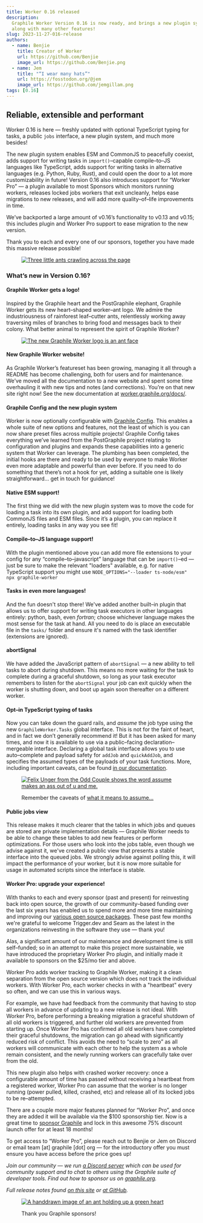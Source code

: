 ```yaml
---
title: Worker 0.16 released
description:
  Graphile Worker Version 0.16 is now ready, and brings a new plugin system
  along with many other features!
slug: 2023-11-27-016-release
authors:
  - name: Benjie
    title: Creator of Worker
    url: https://github.com/Benjie
    image_url: https://github.com/Benjie.png
  - name: Jem
    title: "“I wear many hats”"
    url: https://fosstodon.org/@jem
    image_url: https://github.com/jemgillam.png
tags: [0.16]
---
```


## Reliable, extensible and performant

Worker 0.16 is here — freshly updated with optional TypeScript typing for tasks,
a public `jobs` interface, a new plugin system, and much more besides!

The new plugin system enables ESM and CommonJS to peacefully coexist, adds
support for writing tasks in `import()`–capable compile–to–JS languages like
TypeScript, adds support for writing tasks in alternative languages (e.g.
Python, Ruby, Rust), and could open the door to a lot more customizability in
future! Version 0.16 also introduces support for “Worker Pro” — a plugin
available to most Sponsors which monitors running workers, releases locked jobs
workers that exit uncleanly, helps ease migrations to new releases, and will add
more quality–of–life improvements in time.

We’ve backported a large amount of v0.16’s functionality to v0.13 and v0.15;
this includes plugin and Worker Pro support to ease migration to the new
version.

Thank you to each and every one of our sponsors, together you have made this
massive release possible!

<figure>

[![Three little ants crawling across the page](../static/img/homepage/ant-footer.svg)](../static/img/homepage/ant-footer.svg)

</figure>

### What’s new in Version 0.16?

#### Graphile Worker gets a logo!

Inspired by the Graphile heart and the PostGraphile elephant, Graphile Worker
gets its new heart–shaped worker–ant logo. We admire the industriousness of
rainforest leaf–cutter ants, relentlessly working away traversing miles of
branches to bring food and messages back to their colony. What better animal to
represent the spirit of Graphile Worker?

<figure>

[![The new Graphile Worker logo is an ant face](../static/img/news/2023-11-29-graphile-logos.svg)](../static/img/news/2023-11-29-graphile-logos.svg)

</figure>

#### New Graphile Worker website!

As Graphile Worker’s featureset has been growing, managing it all through a
README has become challenging, both for users and for maintenance. We’ve moved
all the documentation to a new website and spent some time overhauling it with
new tips and notes (and corrections). You’re on that new site right now! See the
new documentation at [worker.graphile.org/docs/](/docs/).

#### Graphile Config and the new plugin system

Worker is now optionally configurable with [Graphile Config](/docs/config/).
This enables a whole suite of new options and features, not the least of which
is you can now share preset files across multiple projects! Graphile Config
takes everything we’ve learned from the PostGraphile project relating to
configuration and plugins and expands these capabilities into a generic system
that Worker can leverage. The plumbing has been completed, the initial hooks are
there and ready to be used by everyone to make Worker even more adaptable and
powerful than ever before. If you need to do something that there’s not a hook
for yet, adding a suitable one is likely straightforward… get in touch for
guidance!

#### Native ESM support!

The first thing we did with the new plugin system was to move the code for
loading a task into its own plugin, and add support for loading both CommonJS
files and ESM files. Since it’s a plugin, you can replace it entirely, loading
tasks in any way you see fit!

#### Compile–to–JS language support!

With the plugin mentioned above you can add more file extensions to your config
for any “compile–to–javascript” language that can be `import()`–ed — just be
sure to make the relevant "loaders" available, e.g. for native TypeScript
support you might use `NODE_OPTIONS="--loader ts-node/esm" npx graphile-worker`

#### Tasks in even more languages!

And the fun doesn't stop there! We've added another built–in plugin that allows
us to offer support for writing task executors in other languages entirely:
python, bash, even _fortran_; choose whichever language makes the most sense for
the task at hand. All you need to do is place an executable file in the `tasks/`
folder and ensure it's named with the task identifier (extensions are ignored).

#### abortSignal

We have added the JavaScript pattern of `abortSignal` — a new ability to tell
tasks to abort during shutdown. This means no more waiting for the task to
complete during a graceful shutdown, so long as your task executor remembers to
listen for the `abortSignal` your job can exit quickly when the worker is
shutting down, and boot up again soon thereafter on a different worker.

#### Opt–in TypeScript typing of tasks

Now you can take down the guard rails, and _assume_ the job type using the new
`GraphileWorker.Tasks` global interface. This is not for the faint of heart, and
in fact we don’t generally recommend it! But it has been asked for many times,
and now it is available to use via a public–facing declaration–mergeable
interface. Declaring a global task interface allows you to use auto–complete and
payload safety for `addJob` and `quickAddJob`, and specifies the assumed types
of the payloads of your task functions. More, including important caveats, can
be found [in our documentation](/docs/typescript).

<figure>

[![Felix Unger from the Odd Couple shows the word assume makes an ass out of u and me.](../static/img/news/2023-11-29-assumptions.jpg)](../static/img/news/2023-11-29-assumptions.jpg)

<figcaption>

Remember the caveats of
[what it means to assume…](https://youtu.be/KEP1acj29-Y?si=4UDpo9oLW5zbrvnh&t=41)

</figcaption>

</figure>

#### Public jobs view

This release makes it much clearer that the tables in which jobs and queues are
stored are private implementation details — Graphile Worker needs to be able to
change these tables to add new features or perform optimizations. For those
users who look into the jobs table, even though we advise against it, we've
created a public view that presents a stable interface into the queued jobs. We
strongly advise against polling this, it will impact the performance of your
worker, but it is now more suitable for usage in automated scripts since the
interface is stable.

#### Worker Pro: upgrade your experience!

With thanks to each and every sponsor (past and present) for reinvesting back
into open source, the growth of our community–based funding over the last six
years has enabled us to spend more and more time maintaining and improving our
[various open source packages](https://graphile.org). These past few months
we're grateful to welcome Trigger.dev and Seam as the latest in the
organizations reinvesting in the software they use — thank you!

Alas, a significant amount of our maintenance and development time is still
self–funded; so in an attempt to make this project more sustainable, we have
introduced the proprietary Worker Pro plugin, and initially made it available to
sponsors on the $25/mo tier and above.

Worker Pro adds worker tracking to Graphile Worker, making it a clean separation
from the open source version which does not track the individual workers. With
Worker Pro, each worker checks in with a "heartbeat" every so often, and we can
use this in various ways.

For example, we have had feedback from the community that having to stop all
workers in advance of updating to a new release is not ideal. With Worker Pro,
before performing a breaking migration a graceful shutdown of all old workers is
triggered, and further old workers are prevented from starting up. Once Worker
Pro has confirmed all old workers have completed their graceful shutdowns, the
migration can go ahead with significantly reduced risk of conflict. This avoids
the need to “scale to zero” as all workers will communicate with each other to
help the system as a whole remain consistent, and the newly running workers can
gracefully take over from the old.

This new plugin also helps with crashed worker recovery: once a configurable
amount of time has passed without receiving a heartbeat from a registered
worker, Worker Pro can assume that the worker is no longer running (power
pulled, killed, crashed, etc) and release all of its locked jobs to be
re–attempted.

There are a couple more major features planned for “Worker Pro”, and once they
are added it will be available via the $100 sponsorship tier. Now is a great
time to [sponsor Graphile](https://graphile.org/sponsor) and lock in this
awesome 75% discount launch offer for at least 18 months!

To get access to “Worker Pro”, please reach out to Benjie or Jem on Discord or
email team [at] graphile [dot] org — for the introductory offer you must ensure
you have access before the price goes up!

_Join our community — we run [a Discord server](https://discord.gg/graphile)
which can be used for community support and to chat to others using the Graphile
suite of developer tools. Find out how to sponsor us on
[graphile.org](<[https://graphile.org/sponsor](https://graphile.org/sponsor)>)._

_Full release notes found [on this site](/releases/) or
[at GitHub](https://github.com/graphile/worker/blob/main/RELEASE_NOTES.md)._

<figure>

[![A handdrawn image of an ant holding up a green heart](../static/img/news/ant-heart.svg)](../static/img/news/ant-heart.svg)

<figcaption>

Thank you Graphile sponsors!

</figcaption>

</figure>
